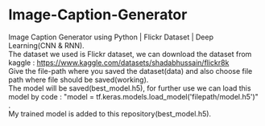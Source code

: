 # Image-Caption-Generator
Image Caption Generator using Python | Flickr Dataset | Deep Learning(CNN & RNN).<br>
The dataset we used is Flickr dataset, we  can download the dataset from kaggle : https://www.kaggle.com/datasets/shadabhussain/flickr8k <br>
Give the file-path where you saved the dataset(data) and also choose file path where file should be saved(working).<br>
The model will be saved(best_model.h5), for further use we can load this model by  code :    "model = tf.keras.models.load_model('filepath/model.h5')" .<br>
My trained model is added to this repository(best_model.h5).<br>
